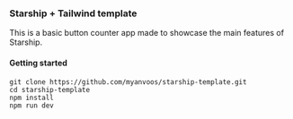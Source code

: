 ### Starship + Tailwind template

This is a basic button counter app made to showcase the main features of Starship.

#### Getting started
```
git clone https://github.com/myanvoos/starship-template.git
cd starship-template
npm install
npm run dev
```